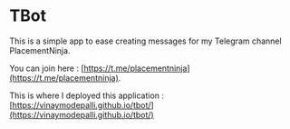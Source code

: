 # TBot

This is a simple app to ease creating messages for my Telegram channel PlacementNinja. 

You can join here : [https://t.me/placementninja](https://t.me/placementninja).

This is where I deployed this application : [https://vinaymodepalli.github.io/tbot/](https://vinaymodepalli.github.io/tbot/)

